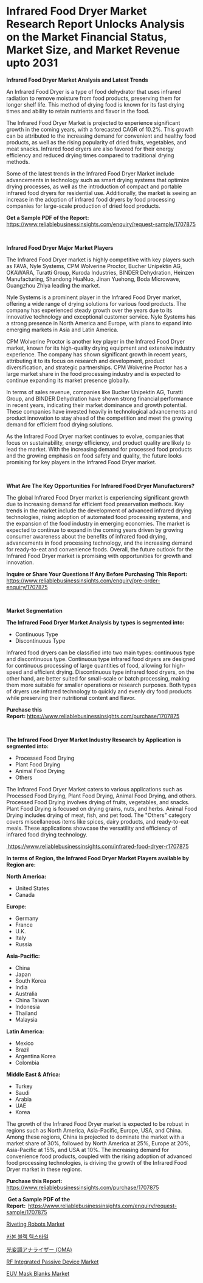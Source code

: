 <p><h1>Infrared Food Dryer Market Research Report Unlocks Analysis on the Market Financial Status, Market Size, and Market Revenue upto 2031</h1></p><p><strong>Infrared Food Dryer Market Analysis and Latest Trends</strong></p>
<p><p>An Infrared Food Dryer is a type of food dehydrator that uses infrared radiation to remove moisture from food products, preserving them for longer shelf life. This method of drying food is known for its fast drying times and ability to retain nutrients and flavor in the food.</p><p>The Infrared Food Dryer Market is projected to experience significant growth in the coming years, with a forecasted CAGR of 10.2%. This growth can be attributed to the increasing demand for convenient and healthy food products, as well as the rising popularity of dried fruits, vegetables, and meat snacks. Infrared food dryers are also favored for their energy efficiency and reduced drying times compared to traditional drying methods.</p><p>Some of the latest trends in the Infrared Food Dryer Market include advancements in technology such as smart drying systems that optimize drying processes, as well as the introduction of compact and portable infrared food dryers for residential use. Additionally, the market is seeing an increase in the adoption of infrared food dryers by food processing companies for large-scale production of dried food products.</p></p>
<p><strong>Get a Sample PDF of the Report:&nbsp;</strong> <a href="https://www.reliablebusinessinsights.com/enquiry/request-sample/1707875">https://www.reliablebusinessinsights.com/enquiry/request-sample/1707875</a></p>
<p>&nbsp;</p>
<p><strong>Infrared Food Dryer Major Market Players</strong></p>
<p><p>The Infrared Food Dryer market is highly competitive with key players such as FAVA, Nyle Systems, CPM Wolverine Proctor, Bucher Unipektin AG, OKAWARA, Turatti Group, Kuroda Industries, BINDER Dehydration, Heinzen Manufacturing, Shandong HuaNuo, Jinan Yuehong, Boda Microwave, Guangzhou Zhiya leading the market.</p><p>Nyle Systems is a prominent player in the Infrared Food Dryer market, offering a wide range of drying solutions for various food products. The company has experienced steady growth over the years due to its innovative technology and exceptional customer service. Nyle Systems has a strong presence in North America and Europe, with plans to expand into emerging markets in Asia and Latin America.</p><p>CPM Wolverine Proctor is another key player in the Infrared Food Dryer market, known for its high-quality drying equipment and extensive industry experience. The company has shown significant growth in recent years, attributing it to its focus on research and development, product diversification, and strategic partnerships. CPM Wolverine Proctor has a large market share in the food processing industry and is expected to continue expanding its market presence globally.</p><p>In terms of sales revenue, companies like Bucher Unipektin AG, Turatti Group, and BINDER Dehydration have shown strong financial performance in recent years, indicating their market dominance and growth potential. These companies have invested heavily in technological advancements and product innovation to stay ahead of the competition and meet the growing demand for efficient food drying solutions.</p><p>As the Infrared Food Dryer market continues to evolve, companies that focus on sustainability, energy efficiency, and product quality are likely to lead the market. With the increasing demand for processed food products and the growing emphasis on food safety and quality, the future looks promising for key players in the Infrared Food Dryer market.</p></p>
<p>&nbsp;</p>
<p><strong>What Are The Key Opportunities For Infrared Food Dryer Manufacturers?</strong></p>
<p><p>The global Infrared Food Dryer market is experiencing significant growth due to increasing demand for efficient food preservation methods. Key trends in the market include the development of advanced infrared drying technologies, rising adoption of automated food processing systems, and the expansion of the food industry in emerging economies. The market is expected to continue to expand in the coming years driven by growing consumer awareness about the benefits of infrared food drying, advancements in food processing technology, and the increasing demand for ready-to-eat and convenience foods. Overall, the future outlook for the Infrared Food Dryer market is promising with opportunities for growth and innovation.</p></p>
<p><strong>Inquire or Share Your Questions If Any Before Purchasing This Report:</strong> <a href="https://www.reliablebusinessinsights.com/enquiry/pre-order-enquiry/1707875">https://www.reliablebusinessinsights.com/enquiry/pre-order-enquiry/1707875</a></p>
<p>&nbsp;</p>
<p><strong>Market Segmentation</strong></p>
<p><strong>The Infrared Food Dryer Market Analysis by types is segmented into:</strong></p>
<p><ul><li>Continuous Type</li><li>Discontinuous Type</li></ul></p>
<p><p>Infrared food dryers can be classified into two main types: continuous type and discontinuous type. Continuous type infrared food dryers are designed for continuous processing of large quantities of food, allowing for high-speed and efficient drying. Discontinuous type infrared food dryers, on the other hand, are better suited for small-scale or batch processing, making them more suitable for smaller operations or research purposes. Both types of dryers use infrared technology to quickly and evenly dry food products while preserving their nutritional content and flavor.</p></p>
<p><strong>Purchase this Report:&nbsp;</strong><a href="https://www.reliablebusinessinsights.com/purchase/1707875">https://www.reliablebusinessinsights.com/purchase/1707875</a></p>
<p>&nbsp;</p>
<p><strong>The Infrared Food Dryer Market Industry Research by Application is segmented into:</strong></p>
<p><ul><li>Processed Food Drying</li><li>Plant Food Drying</li><li>Animal Food Drying</li><li>Others</li></ul></p>
<p><p>The Infrared Food Dryer Market caters to various applications such as Processed Food Drying, Plant Food Drying, Animal Food Drying, and others. Processed Food Drying involves drying of fruits, vegetables, and snacks. Plant Food Drying is focused on drying grains, nuts, and herbs. Animal Food Drying includes drying of meat, fish, and pet food. The "Others" category covers miscellaneous items like spices, dairy products, and ready-to-eat meals. These applications showcase the versatility and efficiency of infrared food drying technology.</p></p>
<p><a href="https://www.reliablebusinessinsights.com/infrared-food-dryer-r1707875">&nbsp;https://www.reliablebusinessinsights.com/infrared-food-dryer-r1707875</a></p>
<p><strong>In terms of Region, the Infrared Food Dryer Market Players available by Region are:</strong></p>
<p>
    <p> <strong> North America: </strong>
        <ul>
            <li>United States</li>
            <li>Canada</li>
        </ul>
        </p> 
    <p> <strong> Europe: </strong>
        <ul>
            <li>Germany</li>
            <li>France</li>
            <li>U.K.</li>
            <li>Italy</li>
            <li>Russia</li>
        </ul>
        </p> 
    <p> <strong> Asia-Pacific: </strong>
        <ul>
            <li>China</li>
            <li>Japan</li>
            <li>South Korea</li>
            <li>India</li>
            <li>Australia</li>
            <li>China Taiwan</li>
            <li>Indonesia</li>
            <li>Thailand</li>
            <li>Malaysia</li>
        </ul>
        </p> 
    <p> <strong> Latin America: </strong>
        <ul>
            <li>Mexico</li>
            <li>Brazil</li>
            <li>Argentina Korea</li>
            <li>Colombia</li>
        </ul>
        </p> 
    <p> <strong> Middle East & Africa: </strong>
        <ul>
            <li>Turkey</li>
            <li>Saudi</li>
            <li>Arabia</li>
            <li>UAE</li>
            <li>Korea</li>
        </ul>
    </p>
    </p>
<p><p>The growth of the Infrared Food Dryer market is expected to be robust in regions such as North America, Asia-Pacific, Europe, USA, and China. Among these regions, China is projected to dominate the market with a market share of 30%, followed by North America at 25%, Europe at 20%, Asia-Pacific at 15%, and USA at 10%. The increasing demand for convenience food products, coupled with the rising adoption of advanced food processing technologies, is driving the growth of the Infrared Food Dryer market in these regions.</p></p>
<p><strong>Purchase this Report: </strong><a href="https://www.reliablebusinessinsights.com/purchase/1707875">https://www.reliablebusinessinsights.com/purchase/1707875</a></p>
<p>&nbsp;<strong>Get a Sample PDF of the Report:&nbsp;&nbsp;</strong><a href="https://www.reliablebusinessinsights.com/enquiry/request-sample/1707875">https://www.reliablebusinessinsights.com/enquiry/request-sample/1707875</a></p>
<p><strong></strong></p>
<p><p><a href="https://github.com/changoleonlaverguenzanoexiste/Market-Research-Report-List-3/blob/main/riveting-robots-market.md">Riveting Robots Market</a></p><p><a href="https://github.com/TitusBoyer1/Market-Research-Report-List-1/blob/main/375550496977.md">카본 블랙 텍스타일</a></p><p><a href="https://github.com/SarahFahey88/Market-Research-Report-List-1/blob/main/6395197103509.md">光変調アナライザー (OMA)</a></p><p><a href="https://issuu.com/reportprime-2/docs/rf-integrated-passive-device-market-size-2030.pptx">RF Integrated Passive Device Market</a></p><p><a href="https://issuu.com/reportprime-2/docs/euv-mask-blanks-market-size-2030.pptx">EUV Mask Blanks Market</a></p></p>